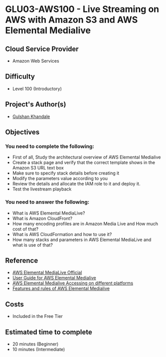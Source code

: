 # GLU03-AWS100 - Live Streaming on AWS with Amazon S3 and AWS Elemental Medialive

## Cloud Service Provider
- Amazon Web Services

## Difficulty
- Level 100 (Introductory)

## Project's Author(s)

- [Gulshan Khandale](https://github.com/Gulshankhandale)

## Objectives

### You need to complete the following:

- First of all, Study the architectural overview of AWS Elemental Medialive
- Create a stack page and verify that the correct template shows in the Amazon S3 URL text box
- Make sure to specify stack details before creating it
- Modify the parameters value according to you
- Review the details and allocate the IAM role to it and deploy it.
- Test the livestream playback

### You need to answer the following:

- What is AWS Elemental MediaLive?
- What is  Amazon CloudFront?
- How many encoding profiles are in Amazon Media Live and How much cost of that?
- What is AWS CloudFormation and how to use it?
- How many stacks and parameters in AWS Elemental MediaLive and what is use of that?

## Reference

- [AWS Elemental MediaLive Official](https://aws.amazon.com/medialive/)
- [User Guide for AWS Elemental Medialive](https://docs.aws.amazon.com/medialive/latest/ug/what-is.html)
- [AWS Elemental Medialive Accessing on different platforms](https://docs.aws.amazon.com/medialive/latest/ug/what-is-accessing.html)
- [Features and rules of AWS Elemental Medialive](https://docs.aws.amazon.com/medialive/latest/ug/eml-limitations-and-rules.html)

## Costs

- Included in the Free Tier

## Estimated time to complete

- 20 minutes (Beginner)
- 10 minutes (Intermediate)
